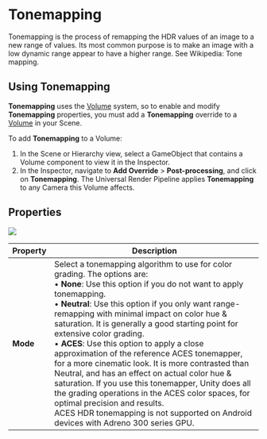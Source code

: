 # Tonemapping

Tonemapping is the process of remapping the HDR values of an image to a new range of values. Its most common purpose is to make an image with a low dynamic range appear to have a higher range. See Wikipedia: Tone mapping.

## Using Tonemapping

**Tonemapping**  uses the [Volume](Volumes.md) system, so to enable and modify **Tonemapping** properties, you must add a **Tonemapping** override to a [Volume](Volumes.md) in your Scene.

To add **Tonemapping** to a Volume:

1. In the Scene or Hierarchy view, select a GameObject that contains a Volume component to view it in the Inspector.
2. In the Inspector, navigate to **Add Override** &gt; **Post-processing**, and click on **Tonemapping**. The Universal Render Pipeline applies **Tonemapping** to any Camera this Volume affects.

## Properties

![](Images/Inspectors/Tonemapping.png)

| **Property** | **Description**                                              |
| ------------ | ------------------------------------------------------------ |
| **Mode**     | Select a tonemapping algorithm to use for color grading. The options are:<br />&#8226; **None**: Use this option if you do not want to apply tonemapping.<br />&#8226; **Neutral**: Use this option if you only want range-remapping with minimal impact on color hue & saturation. It is generally a good starting point for extensive color grading.<br />&#8226; **ACES**: Use this option to apply a close approximation of the reference ACES tonemapper, for a more cinematic look. It is more contrasted than Neutral, and has an effect on actual color hue & saturation. If you use this tonemapper, Unity does all the grading operations in the ACES color spaces, for optimal precision and results.<br>ACES HDR tonemapping is not supported on Android devices with Adreno 300 series GPU. |
